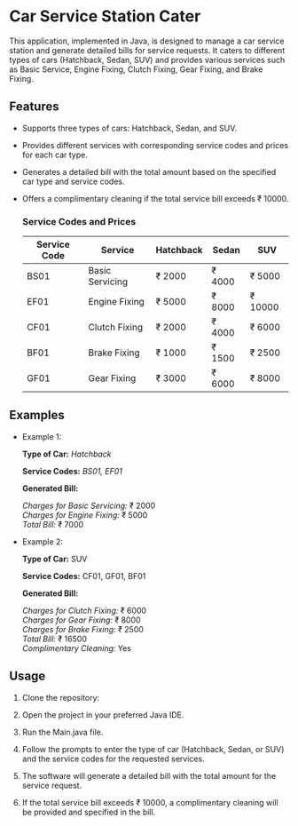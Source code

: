 # Car Service Station Cater
This application, implemented in Java, is designed to manage a car service station and generate detailed bills for service requests. It caters to different types of cars (Hatchback, Sedan, SUV) and provides various services such as Basic Service, Engine Fixing, Clutch Fixing, Gear Fixing, and Brake Fixing.

## Features

* Supports three types of cars: Hatchback, Sedan, and SUV.
* Provides different services with corresponding service codes and prices for each car type.
* Generates a detailed bill with the total amount based on the specified car type and service codes.

* Offers a complimentary cleaning if the total service bill exceeds ₹ 10000.

  ### Service Codes and Prices


    | Service Code | Service         | Hatchback  | Sedan  | SUV     |
    |--------------|-----------------|------------|--------|---------|
    | BS01         | Basic Servicing | ₹ 2000     | ₹ 4000 | ₹ 5000  |
    | EF01         | Engine Fixing   | ₹ 5000     | ₹ 8000 | ₹ 10000 |
    | CF01         | Clutch Fixing   | ₹ 2000     | ₹ 4000 | ₹ 6000  |
    | BF01         | Brake Fixing    | ₹ 1000     | ₹ 1500 | ₹ 2500  |
    | GF01         | Gear Fixing     | ₹ 3000     | ₹ 6000 | ₹ 8000  |



## Examples
* Example 1:

  **Type of Car:** _Hatchback_

  **Service Codes:** _BS01, EF01_

  **Generated Bill:**

   _Charges for Basic Servicing:_ ₹ 2000 <br/>
  _Charges for Engine Fixing:_ ₹ 5000 <br/>
  _Total Bill:_ ₹ 7000 <br/>
 
* Example 2:
  
   **Type of Car:** SUV

   **Service Codes:** CF01, GF01, BF01

  **Generated Bill:**

   _Charges for Clutch Fixing:_ ₹ 6000 <br/>
  _Charges for Gear Fixing:_ ₹ 8000 <br/>
  _Charges for Brake Fixing:_ ₹ 2500 <br/>
  _Total Bill:_ ₹ 16500 <br/>
  _Complimentary Cleaning:_ Yes<br/>


## Usage

1. Clone the repository:

2. Open the project in your preferred Java IDE.

3. Run the Main.java file.

4. Follow the prompts to enter the type of car (Hatchback, Sedan, or SUV) and the service codes for the requested services.

5. The software will generate a detailed bill with the total amount for the service request.

6. If the total service bill exceeds ₹ 10000, a complimentary cleaning will be provided and specified in the bill.
